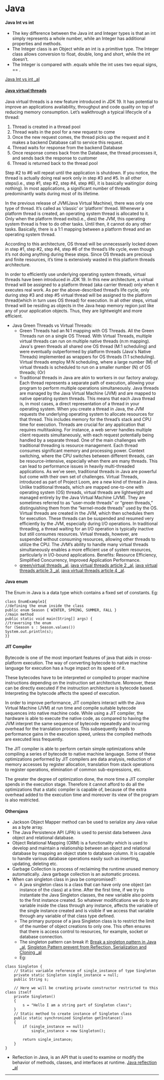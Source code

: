 
# Java

#### Java Int vs int 
- The key difference between the Java int and Integer types is that an int simply represents a whole number, while an Integer has additional properties and methods. 
- The Integer class is an Object while an int is a primitive type. The Integer class allows conversion to float, double, long and short, while the int doesn’t.
- The Integer is compared with .equals while the int uses two equal signs, == .

[Java Int vs int _al](https://www.theserverside.com/blog/Coffee-Talk-Java-News-Stories-and-Opinions/int-vs-Integer-java-difference-comparison-primitive-object-types)

#### [Java virtual threads](https://medium.com/@RamLakshmanan/java-virtual-threads-easy-introduction-44d96b8270f8)
Java virtual threads is a new feature introduced in JDK 19. It has potential to improve an applications availability, throughput and code quality on top of reducing memory consumption.
Let’s walkthrough a typical lifecycle of a thread:

1. Thread is created in a thread pool
2. Thread waits in the pool for a new request to come
3. Once the new request comes, the thread picks up the request and it makes a backend Database call to service this request.
4. Thread waits for response from the backend Database
5. Once response comes back from the Database, the thread processes it, and sends back the response to customer
6. Thread is returned back to the thread pool

Step #2 to #6 will repeat until the application is shutdown. If you notice, the thread is actually doing real work only in step #3 and #5. In all other steps(i.e., step #1, step #2, step #4, step #6), it is basically waiting(or doing nothing). In most applications, a significant number of threads predominantly waits during most of its lifetime.

In the previous release of JVM(Java Virtual Machine), there was only one type of thread. It’s called as ‘classic’ or ‘platform’ thread. Whenever a platform thread is created, an operating system thread is allocated to it. Only when the platform thread exits(i.e., dies) the JVM, this operating system thread is free to do other tasks. Until then, it cannot do any other tasks. Basically, there is a 1:1 mapping between a platform thread and an operating system thread.

According to this architecture, OS thread will be unnecessarily locked down in step #1, step #2, step #4, step #6 of the thread’s life cycle, even though it’s not doing anything during these steps. Since OS threads are precious and finite resources, it’s time is extensively wasted in this platform threads architecture.

In order to efficiently use underlying operating system threads, virtual threads have been introduced in JDK 19. In this new architecture, a virtual thread will be assigned to a platform thread (aka carrier thread) only when it executes real work. As per the above-described thread’s life cycle, only during step #3 and step #5 virtual thread will be assigned to the platform thread(which in turn uses OS thread) for execution. In all other steps, virtual thread will be residing as objects in the Java heap memory region just like any of your application objects. Thus, they are lightweight and more efficient.

- Java Green Threads vs Virtual Threads:
  - Green Threads had an N:1 mapping with OS Threads. All the Green Threads run on a single OS Thread. With Virtual Threads, multiple virtual threads can run on multiple native threads (n:m mapping). Java's green threads all shared one OS thread (M:1 scheduling) and were eventually outperformed by platform threads (Java's Native Threads) implemented as wrappers for OS threads (1:1 scheduling). Virtual threads employ M:N scheduling, where a large number (M) of virtual threads is scheduled to run on a smaller number (N) of OS threads; (Or)
  - Traditional threads in Java are akin to workers in our factory analogy. Each thread represents a separate path of execution, allowing your program to perform multiple operations simultaneously. Java threads are managed by the Java Virtual Machine (JVM) and are mapped to native operating system threads. This means that each Java thread is, in most cases, a direct representation of a thread in your operating system. When you create a thread in Java, the JVM requests the underlying operating system to allocate resources for that thread. This includes memory for the thread’s stack and CPU time for execution. Threads are crucial for any application that requires multitasking. For instance, a web server handles multiple client requests simultaneously, with each request potentially being handled by a separate thread. One of the main challenges with traditional threading is resource management. Each thread consumes significant memory and processing power. Context switching, where the CPU switches between different threads, can be resource-intensive, especially when there are many threads. This can lead to performance issues in heavily multi-threaded applications. As we’ve seen, traditional threads in Java are powerful but come with their own set of challenges. Virtual Threads, introduced as part of Project Loom, are a new kind of thread in Java. Unlike traditional threads, which are mapped one-to-one with operating system (OS) threads, virtual threads are lightweight and managed entirely by the Java Virtual Machine (JVM). They are sometimes referred to as “user-mode threads” or “green threads,” distinguishing them from the “kernel-mode threads” used by the OS. Virtual threads are created in the JVM, which then schedules them for execution. These threads can be suspended and resumed very efficiently by the JVM, especially during I/O operations. In traditional threading, a thread waiting for an I/O operation is typically inactive but still consumes resources. Virtual threads, however, are suspended without consuming resources, allowing other threads to utilize the CPU. The JVM’s ability to handle many virtual threads simultaneously enables a more efficient use of system resources, particularly in I/O-bound applications. Benefits: Resource Efficiency, Simplified Concurrency, Improved Application Performance.
  - [green/virtual threads _al](https://sachinthah.medium.com/understanding-java-virtual-threads-a-beginners-guide-7ad4c14304e7), [java virtual threads article 2 _al](https://medium.com/@RamLakshmanan/java-virtual-threads-easy-introduction-44d96b8270f8), [java virtual threads article 3 _al](https://medium.com/@souravdas08/java-virtual-threads-3057911143cc), [java virtual threads article 4 _al](https://stackoverflow.com/questions/74639116/what-is-the-difference-between-green-threads-and-virtual-threads).

#### Java enum

The Enum in Java is a data type which contains a fixed set of constants. Eg: 

```
class EnumExample1{  
//defining the enum inside the class  
public enum Season { WINTER, SPRING, SUMMER, FALL }  
//main method  
public static void main(String[] args) {  
//traversing the enum  
for (Season s : Season.values())  
System.out.println(s);  
}}  
```

#### JIT Compiler 
Bytecode is one of the most important features of java that aids in cross-platform execution. The way of converting bytecode to native machine language for execution has a huge impact on its speed of it. 

These bytecodes have to be interpreted or compiled to proper machine instructions depending on the instruction set architecture. Moreover, these can be directly executed if the instruction architecture is bytecode based. Interpreting the bytecode affects the speed of execution. 

In order to improve performance, JIT compilers interact with the Java Virtual Machine (JVM) at run time and compile suitable bytecode sequences into native machine code. While using a JIT compiler, the hardware is able to execute the native code, as compared to having the JVM interpret the same sequence of bytecode repeatedly and incurring overhead for the translation process. This subsequently leads to performance gains in the execution speed, unless the compiled methods are executed less frequently. 

The JIT compiler is able to perform certain simple optimizations while compiling a series of bytecode to native machine language. Some of these optimizations performed by JIT compilers are data analysis, reduction of memory accesses by register allocation, translation from stack operations to register operations, elimination of common sub-expressions, etc. 

The greater the degree of optimization done, the more time a JIT compiler spends in the execution stage. Therefore it cannot afford to do all the optimizations that a static compiler is capable of, because of the extra overhead added to the execution time and moreover its view of the program is also restricted.

#### Othersjava

- Jackson Object Mapper method can be used to serialize any Java value as a byte array.
- The Java Persistence API (JPA) is used to persist data between Java object and relational database. 
- Object Relational Mapping (ORM) is a functionality which is used to develop and maintain a relationship between an object and relational database by mapping an object state to database column. It is capable to handle various database operations easily such as inserting, updating, deleting etc.
- Garbage Collection is process of reclaiming the runtime unused memory automatically. Java garbage collection is an automatic process.
- When can singleton class in java be compromised?: 
  - A java singleton class is a class that can have only one object (an instance of the class) at a time. After the first time, if we try to instantiate the Java Singleton classes, the new variable also points to the first instance created. So whatever modifications we do to any variable inside the class through any instance, affects the variable of the single instance created and is visible if we access that variable through any variable of that class type defined.
  - The primary purpose of a java Singleton class is to restrict the limit of the number of object creations to only one. This often ensures that there is access control to resources, for example, socket or database connection.
  - The singleton pattern can break if: [Break a singleton pattern in Java _al](https://stackoverflow.com/questions/20421920/what-are-the-different-ways-we-can-break-a-singleton-pattern-in-java), [Singleton Pattern prevent from Reflection, Serialization and Cloning _al](https://www.geeksforgeeks.org/prevent-singleton-pattern-reflection-serialization-cloning/)
  - Eg: 

```
class Singleton {
    // Static variable reference of single_instance of type Singleton
    private static Singleton single_instance = null;
    public String s;
 
    // Here we will be creating private constructor restricted to this class itself
    private Singleton()
    {
        s = "Hello I am a string part of Singleton class";
    }
    // Static method to create instance of Singleton class
    public static synchronized Singleton getInstance()
    {
        if (single_instance == null)
            single_instance = new Singleton();
 
        return single_instance;
    }
}
```

- Reflection in Java, is an API that is used to examine or modify the behavior of methods, classes, and interfaces at runtime. [Java reflection _al](https://www.geeksforgeeks.org/reflection-in-java/)


----------------------------------------------------------------------





















